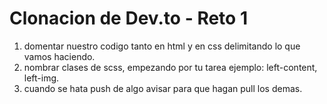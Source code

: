 # Clonacion de Dev.to - Reto 1

1. domentar nuestro codigo tanto en html y en css delimitando lo que vamos haciendo.
2. nombrar clases de scss, empezando por tu tarea ejemplo: left-content, left-img.
3. cuando se hata push de algo avisar para que hagan pull los demas.
